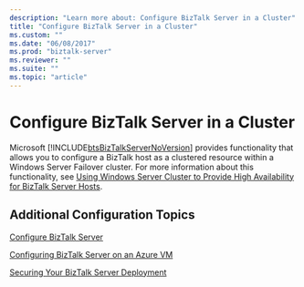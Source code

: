 ```yaml
---
description: "Learn more about: Configure BizTalk Server in a Cluster"
title: "Configure BizTalk Server in a Cluster"
ms.custom: ""
ms.date: "06/08/2017"
ms.prod: "biztalk-server"
ms.reviewer: ""
ms.suite: ""
ms.topic: "article"
---
```

# Configure BizTalk Server in a Cluster
Microsoft [!INCLUDE[btsBizTalkServerNoVersion](../includes/btsbiztalkservernoversion-md.md)] provides functionality that allows you to configure a BizTalk host as a clustered resource within a Windows Server Failover cluster. For more information about this functionality, see [Using Windows Server Cluster to Provide High Availability for BizTalk Server Hosts](../core/use-windows-cluster-to-provide-high-availability-for-biztalk-hosts.md).  
  
## Additional Configuration Topics  
  
 [Configure BizTalk Server](../install-and-config-guides/configure-biztalk-server.md)  
  
 [Configuring BizTalk Server on an Azure VM](/previous-versions/azure/jj248689(v=azure.100))  
  
 [Securing Your BizTalk Server Deployment](../install-and-config-guides/securing-your-biztalk-server-deployment.md)  
  
